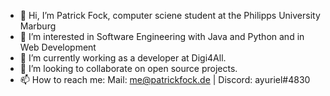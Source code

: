 - 👋 Hi, I’m Patrick Fock, computer sciene student at the Philipps University Marburg
- 👀 I’m interested in  Software Engineering with Java and Python and in Web Development
- 🌱 I’m currently working as a developer at Digi4All.
- 💞️ I’m looking to collaborate on open source projects.
- 📫 How to reach me: Mail: me@patrickfock.de | Discord: ayuriel#4830

<!---
Ariaste/Ariaste is a ✨ special ✨ repository because its `README.md` (this file) appears on your GitHub profile.
You can click the Preview link to take a look at your changes.
--->

